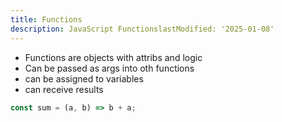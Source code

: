 ```yaml
---
title: Functions
description: JavaScript FunctionslastModified: '2025-01-08'
---
```


- Functions are objects with attribs and logic
- Can be passed as args into oth functions
- can be assigned to variables
- can receive results

```js
const sum = (a, b) => b + a;
```
